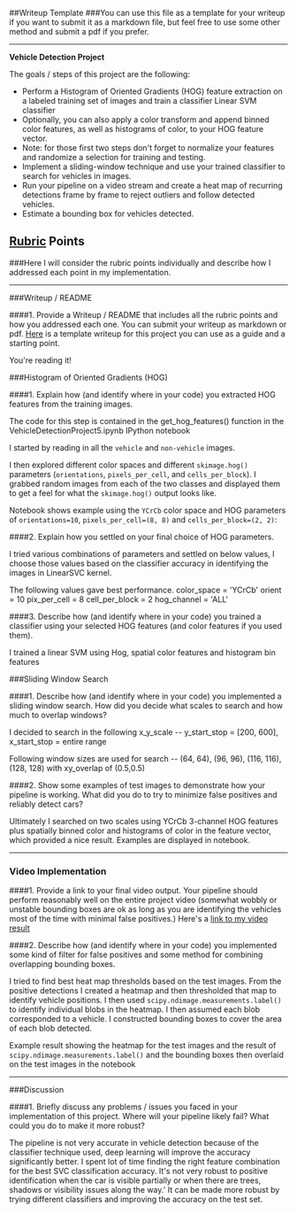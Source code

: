 ##Writeup Template
###You can use this file as a template for your writeup if you want to submit it as a markdown file, but feel free to use some other method and submit a pdf if you prefer.

---

**Vehicle Detection Project**

The goals / steps of this project are the following:

* Perform a Histogram of Oriented Gradients (HOG) feature extraction on a labeled training set of images and train a classifier Linear SVM classifier
* Optionally, you can also apply a color transform and append binned color features, as well as histograms of color, to your HOG feature vector. 
* Note: for those first two steps don't forget to normalize your features and randomize a selection for training and testing.
* Implement a sliding-window technique and use your trained classifier to search for vehicles in images.
* Run your pipeline on a video stream and create a heat map of recurring detections frame by frame to reject outliers and follow detected vehicles.
* Estimate a bounding box for vehicles detected.

[//]: # (Image References)
[image1]: ./examples/car_not_car.png
[image2]: ./examples/HOG_example.jpg
[image3]: ./examples/sliding_windows.jpg
[image4]: ./examples/sliding_window.jpg
[image5]: ./examples/bboxes_and_heat.png
[image6]: ./examples/labels_map.png
[image7]: ./examples/output_bboxes.png
[video1]: ./project_video.mp4

## [Rubric](https://review.udacity.com/#!/rubrics/513/view) Points
###Here I will consider the rubric points individually and describe how I addressed each point in my implementation.  

---
###Writeup / README

####1. Provide a Writeup / README that includes all the rubric points and how you addressed each one.  You can submit your writeup as markdown or pdf.  [Here](https://github.com/udacity/CarND-Vehicle-Detection/blob/master/writeup_template.md) is a template writeup for this project you can use as a guide and a starting point.  

You're reading it!

###Histogram of Oriented Gradients (HOG)

####1. Explain how (and identify where in your code) you extracted HOG features from the training images.

The code for this step is contained in the get_hog_features() function in the VehicleDetectionProject5.ipynb IPython notebook 

I started by reading in all the `vehicle` and `non-vehicle` images.  

I then explored different color spaces and different `skimage.hog()` parameters (`orientations`, `pixels_per_cell`, and `cells_per_block`).  I grabbed random images from each of the two classes and displayed them to get a feel for what the `skimage.hog()` output looks like.

Notebook shows example using the `YCrCb` color space and HOG parameters of `orientations=10`, `pixels_per_cell=(8, 8)` and `cells_per_block=(2, 2)`:




####2. Explain how you settled on your final choice of HOG parameters.

I tried various combinations of parameters and settled on below values, I choose those values based on the classifier accuracy in identifying the images in LinearSVC kernel.

The following values gave best performance.
color_space = 'YCrCb'
orient = 10
pix_per_cell = 8
cell_per_block = 2
hog_channel = 'ALL' 

####3. Describe how (and identify where in your code) you trained a classifier using your selected HOG features (and color features if you used them).

I trained a linear SVM using Hog, spatial color features and histogram bin features

###Sliding Window Search

####1. Describe how (and identify where in your code) you implemented a sliding window search.  How did you decide what scales to search and how much to overlap windows?

I decided to search in the following x_y_scale -- y_start_stop = [200, 600], x_start_stop = entire range

Following window sizes are used for search -- (64, 64), (96, 96), (116, 116), (128, 128) with xy_overlap of (0.5,0.5)


####2. Show some examples of test images to demonstrate how your pipeline is working.  What did you do to try to minimize false positives and reliably detect cars?

Ultimately I searched on two scales using YCrCb 3-channel HOG features plus spatially binned color and histograms of color in the feature vector, which provided a nice result.  Examples are displayed in notebook.

---

### Video Implementation

####1. Provide a link to your final video output.  Your pipeline should perform reasonably well on the entire project video (somewhat wobbly or unstable bounding boxes are ok as long as you are identifying the vehicles most of the time with minimal false positives.)
Here's a [link to my video result](./box_project_video.mp4)


####2. Describe how (and identify where in your code) you implemented some kind of filter for false positives and some method for combining overlapping bounding boxes.

I tried to find best heat map thresholds based on the test images.  From the positive detections I created a heatmap and then thresholded that map to identify vehicle positions.  I then used `scipy.ndimage.measurements.label()` to identify individual blobs in the heatmap.  I then assumed each blob corresponded to a vehicle.  I constructed bounding boxes to cover the area of each blob detected.  

Example result showing the heatmap for the test images and the result of `scipy.ndimage.measurements.label()` and the bounding boxes then overlaid on the test images in the notebook


---

###Discussion

####1. Briefly discuss any problems / issues you faced in your implementation of this project.  Where will your pipeline likely fail?  What could you do to make it more robust?

The pipeline is not very accurate in vehicle detection because of the classifier technique used, deep learning will improve the accuracy significantly better. I spent lot of time finding the right feature combination for the best SVC classification accuracy. It's not very robust to positive identification when the car is visible partially or when there are trees, shadows or visibility issues along the way.' It can be made more robust by trying different classifiers and improving the accuracy on the test set. 

